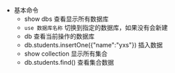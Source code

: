 - 基本命令
    + show dbs    查看显示所有数据库
    + `use 数据库名称` 切换到指定的数据库，如果没有会新建
    + db 查看当前操作的数据库
    + db.students.insertOne({"name":"yxs"})    插入数据
    + show collection   显示所有集合
    + db.students.find()  查看集合数据